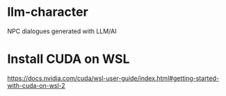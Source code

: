 # llm-character
NPC dialogues generated with LLM/AI

# Install CUDA on WSL
https://docs.nvidia.com/cuda/wsl-user-guide/index.html#getting-started-with-cuda-on-wsl-2

